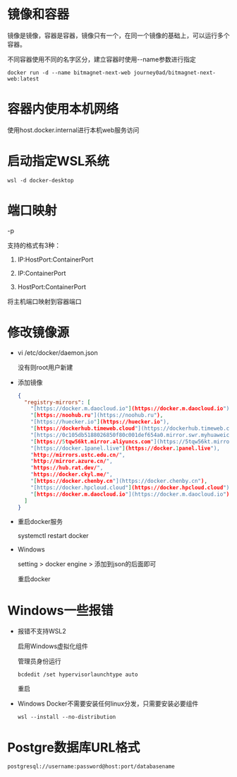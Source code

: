 # 镜像和容器

镜像是镜像，容器是容器，镜像只有一个，在同一个镜像的基础上，可以运行多个容器。

不同容器使用不同的名字区分，建立容器时使用--name参数进行指定

```batch
docker run -d --name bitmagnet-next-web journey0ad/bitmagnet-next-web:latest
```

# 容器内使用本机网络

使用host.docker.internal进行本机web服务访问

# 启动指定WSL系统

```batch
wsl -d docker-desktop
```

# 端口映射

-p 

支持的格式有3种：

1. IP:HostPort:ContainerPort

2. IP:ContainerPort

3. HostPort:ContainerPort

将主机端口映射到容器端口

# 修改镜像源

* vi /etc/docker/daemon.json
  
  没有则root用户新建

* 添加镜像
  
  ```json
  {
    "registry-mirrors": [
      "[https://docker.m.daocloud.io"](https://docker.m.daocloud.io"),
      "[https://noohub.ru"](https://noohub.ru"),
      "[https://huecker.io"](https://huecker.io"),
      "[https://dockerhub.timeweb.cloud"](https://dockerhub.timeweb.cloud"),
      "[https://0c105db5188026850f80c001def654a0.mirror.swr.myhuaweicloud.com"](https://0c105db5188026850f80c001def654a0.mirror.swr.myhuaweicloud.com"),
      "[https://5tqw56kt.mirror.aliyuncs.com"](https://5tqw56kt.mirror.aliyuncs.com"),
      "[https://docker.1panel.live"](https://docker.1panel.live"),
      "http://mirrors.ustc.edu.cn/",
      "http://mirror.azure.cn/",
      "https://hub.rat.dev/",
      "https://docker.ckyl.me/",
      "[https://docker.chenby.cn"](https://docker.chenby.cn"),
      "[https://docker.hpcloud.cloud"](https://docker.hpcloud.cloud"),
      "[https://docker.m.daocloud.io"](https://docker.m.daocloud.io") 
    ]
  }
  ```

* 重启docker服务
  
  systemctl restart docker

* Windows
  
  setting > docker engine > 添加到json的后面即可
  
  重启docker

# Windows一些报错

* 报错不支持WSL2
  
  启用Windows虚拟化组件
  
  管理员身份运行
  
  ```batch
  bcdedit /set hypervisorlaunchtype auto
  ```
  
  重启

* Windows Docker不需要安装任何linux分发，只需要安装必要组件
  
  ```batch
  wsl --install --no-distribution
  ```

# Postgre数据库URL格式

```url
postgresql://username:password@host:port/databasename
```
